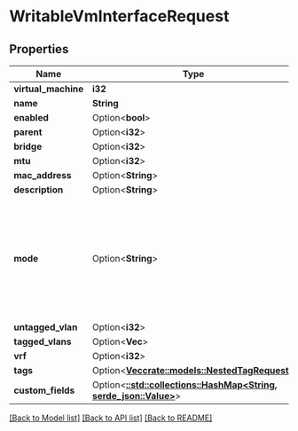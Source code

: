 # WritableVmInterfaceRequest

## Properties

Name | Type | Description | Notes
------------ | ------------- | ------------- | -------------
**virtual_machine** | **i32** |  | 
**name** | **String** |  | 
**enabled** | Option<**bool**> |  | [optional]
**parent** | Option<**i32**> |  | [optional]
**bridge** | Option<**i32**> |  | [optional]
**mtu** | Option<**i32**> |  | [optional]
**mac_address** | Option<**String**> |  | [optional]
**description** | Option<**String**> |  | [optional]
**mode** | Option<**String**> | IEEE 802.1Q tagging strategy  * `access` - Access * `tagged` - Tagged * `tagged-all` - Tagged (All) | [optional]
**untagged_vlan** | Option<**i32**> |  | [optional]
**tagged_vlans** | Option<**Vec<i32>**> |  | [optional]
**vrf** | Option<**i32**> |  | [optional]
**tags** | Option<[**Vec<crate::models::NestedTagRequest>**](NestedTagRequest.md)> |  | [optional]
**custom_fields** | Option<[**::std::collections::HashMap<String, serde_json::Value>**](serde_json::Value.md)> |  | [optional]

[[Back to Model list]](../README.md#documentation-for-models) [[Back to API list]](../README.md#documentation-for-api-endpoints) [[Back to README]](../README.md)


